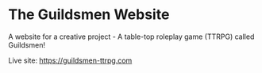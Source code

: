 # The Guildsmen Website

A website for a creative project - A table-top roleplay game (TTRPG) called Guildsmen!

Live site: https://guildsmen-ttrpg.com
